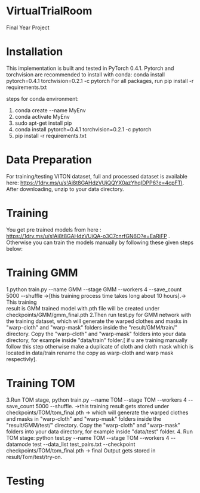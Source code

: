 # VirtualTrialRoom
Final Year Project

# Installation
This implementation is built and tested in PyTorch 0.4.1. Pytorch and torchvision are recommended to install with conda: conda install pytorch=0.4.1 torchvision=0.2.1 -c pytorch
For all packages, run pip install -r requirements.txt

steps for conda environment:
1. conda create --name MyEnv 
2. conda activate MyEnv
3. sudo apt-get install pip
4. conda install pytorch=0.4.1 torchvision=0.2.1 -c pytorch
5. pip install -r requirements.txt

# Data Preparation
For training/testing VITON dataset, full and processed dataset is available here: https://1drv.ms/u/s!Ai8t8GAHdzVUiQQYX0azYhqIDPP6?e=4cpFTI. After downloading, unzip to your data directory.

# Training
You get pre trained models from here : https://1drv.ms/u/s!Ai8t8GAHdzVUiQA-o3C7cnrfGN6O?e=EaRiFP .
Otherwise you can train the models manually by following these given steps below:

  # Training GMM
  1.python train.py --name GMM --stage GMM --workers 4 --save_count 5000 --shuffle ->[this training process time takes long about 10 hours].-> This training   
    result is GMM trained model with.pth file will be created under checkpoints/GMM/gmm_final.pth 
  2.Then run test.py for GMM network with the training dataset, which will generate the warped clothes and masks in "warp-cloth" and "warp-mask" folders inside 
    the "result/GMM/train/" directory. Copy the "warp-cloth" and "warp-mask" folders into your data directory, for example inside "data/train" folder.[ if u are 
    training manually follow this step otherwise make a duplicate of cloth and cloth mask which is located in data/train rename the copy as warp-cloth and warp 
    mask respectivly].
  
  # Training TOM
  3.Run TOM stage, python train.py --name TOM --stage TOM --workers 4 --save_count 5000 --shuffle. ->this training result gets stored under       
    checkpoints/TOM/tom_final.pth -> which will generate the warped clothes and masks in "warp-cloth" and "warp-mask" folders inside the "result/GMM/test/" 
    directory. Copy the "warp-cloth" and "warp-mask" folders into your data directory, for example inside "data/test" folder.
  4. Run TOM stage: python test.py --name TOM --stage TOM --workers 4 --datamode test --data_list test_pairs.txt --checkpoint checkpoints/TOM/tom_final.pth ->          final Output gets stored in result/Tom/test/try-on.





# Testing 
